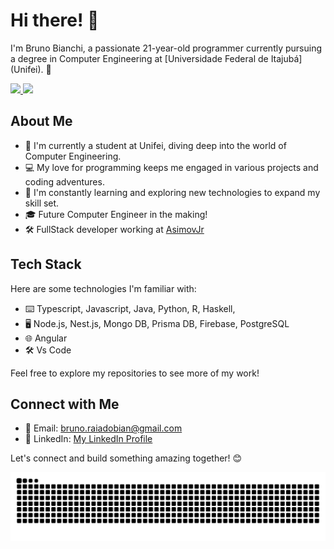 # Hi there! 👋

I'm Bruno Bianchi, a passionate 21-year-old programmer currently pursuing a degree in Computer Engineering at [Universidade Federal de Itajubá] (Unifei). 🚀

<div>
  <a href="https://github.com/BrunoBianchi">
  <img height="180em" src="https://github-readme-stats.vercel.app/api?username=BrunoBianchi&show_icons=true&theme=dracula&include_all_commits=true&count_private=true"/>
<img height="180em" src="https://github-readme-stats.vercel.app/api/top-langs/?username=BrunoBianchi&layout=compact&langs_count=7&theme=dracula"/>

</a>
</div>

 <!--START_SECTION:waka-->
<!--END_SECTION:waka-->

## About Me

- 🌱 I'm currently a student at Unifei, diving deep into the world of Computer Engineering.
- 💻 My love for programming keeps me engaged in various projects and coding adventures.
- 🚧 I'm constantly learning and exploring new technologies to expand my skill set.
- 🎓 Future Computer Engineer in the making!
- 🛠️ FullStack developer working at <a href="https://github.com/Asimovjr">AsimovJr</a>
## Tech Stack

Here are some technologies I'm familiar with:

- ⌨️ Typescript, Javascript, Java, Python, R, Haskell,  
- 🖥️ Node.js, Nest.js, Mongo DB, Prisma DB, Firebase, PostgreSQL
- 🌐 Angular
- 🛠️ Vs Code

Feel free to explore my repositories to see more of my work!

## Connect with Me

- 📧 Email: bruno.raiadobian@gmail.com
- 💼 LinkedIn: [My LinkedIn Profile](https://www.linkedin.com/in/bruno-bianchi-65a442268/)


Let's connect and build something amazing together! 😊

<div>
  <img src="https://github.com/BrunoBianchi/BrunoBianchi/blob/output/github-contribution-grid-snake-dark.svg">
</div>


